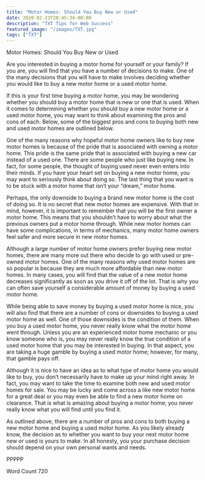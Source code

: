 ```yaml
---
title: "Motor Homes: Should You Buy New or Used"
date: 2020-02-23T20:45:34-08:00
description: "TXT Tips for Web Success"
featured_image: "/images/TXT.jpg"
tags: ["TXT"]
---
```


Motor Homes: Should You Buy New or Used

Are you interested in buying a motor home for yourself or your family?  If you are, you will find that you have a number of decisions to make.  One of the many decisions that you will have to make involves deciding whether you would like to buy a new motor home or a used motor home.

If this is your first time buying a motor home, you may be wondering whether you should buy a motor home that is new or one that is used.  When it comes to determining whether you should buy a new motor home or a used motor home, you may want to think about examining the pros and cons of each.  Below, some of the biggest pros and cons to buying both new and used motor homes are outlined below.

One of the many reasons why hopeful motor home owners like to buy new motor homes is because of the pride that is associated with owning a motor home. This pride is the same pride that is associated with buying a new car instead of a used one.  There are some people who just like buying new.  In fact, for some people, the thought of buying used never even enters into their minds.  If you have your heart set on buying a new motor home, you may want to seriously think about doing so. The last thing that you want is to be stuck with a motor home that isn’t your “dream,” motor home.

Perhaps, the only downside to buying a brand new motor home is the cost of doing so.  It is no secret that new motor homes are expensive.  With that in mind, however, it is important to remember that you will be the first owner a motor home. This means that you shouldn’t have to worry about what the previous owners put a motor home through. While new motor homes can have some complications, in terms of mechanics, many motor home owners feel safer and more secure in new motor homes.

Although a large number of motor home owners prefer buying new motor homes, there are many more out there who decide to go with used or pre-owned motor homes.  One of the many reasons why used motor homes are so popular is because they are much more affordable than new motor homes.  In many cases, you will find that the value of a new motor home decreases significantly as soon as you drive it off of the lot.  That is why you can often save yourself a considerable amount of money by buying a used motor home.

While being able to save money by buying a used motor home is nice, you will also find that there are a number of cons or downsides to buying a used motor home as well. One of those downsides is the condition of them. When you buy a used motor home, you never really know what the motor home went through. Unless you are an experienced motor home mechanic or you know someone who is, you may never really know the true condition of a used motor home that you may be interested in buying.  In that aspect, you are taking a huge gamble by buying a used motor home; however, for many, that gamble pays off.

Although it is nice to have an idea as to what type of motor home you would like to buy, you don’t necessarily have to make up your mind right away.  In fact, you may want to take the time to examine both new and used motor homes for sale.  You may be lucky and come across a like new motor home for a great deal or you may even be able to find a new motor home on clearance.  That is what is amazing about buying a motor home; you never really know what you will find until you find it.

As outlined above, there are a number of pros and cons to both buying a new motor home and buying a used motor home.  As you likely already know, the decision as to whether you want to buy your next motor home new or used is yours to make.  In all honesty, you your purchase decision should depend on your own personal wants and needs.   

PPPPP

Word Count 720

